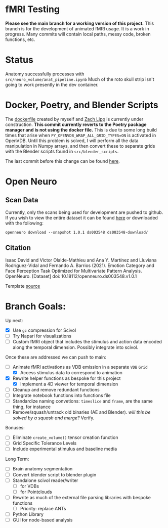 # fMRI Testing
**Please see the main branch for a working version of this project.**
This branch is for the development of animated fMRI usage. It is a work in progress. Many commits will contain local paths, messy code, broken functions, etc.

# Status
Anatomy successfully processes with `src/neuro_volume/anat_pipeline.ipynb`
Much of the roto skull strip isn't going to work presently in the dev container.

# Docker, Poetry, and Blender Scripts
The [dockerfile](https://github.com/joachimbbp/openvdb_docker) created by myself and [Zach Lipp](https://github.com/zachlipp) is currently under construction. **This commit currently reverts to the Poetry package manager and is not using the docker file.** This is due to some  long build times that arise when `PY_OPENVDB_WRAP_ALL_GRID_TYPES=ON` is activated in OpenVDB. Until this problem is solved, I will perform all the data manipulation in Numpy arrays, and then convert these to separate grids with the Blender scripts found in `src/blender_scripts`.

The last commit before this change can be found [here](https://github.com/joachimbbp/neurovolume/tree/0525ba0786782e71f84ca09189ae85bd7adfeb5b).

# Open Neuro
## Scan Data
Currently, only the scans being used for development are pushed to github. If you wish to view the entire dataset it can be found [here](https://openneuro.org/datasets/ds003548/versions/1.0.1) or downloaded with the following:

 `openneuro download --snapshot 1.0.1 ds003548 ds003548-download/`
## Citation
Isaac David and Victor Olalde-Mathieu and Ana Y. Martínez and Lluviana Rodríguez-Vidal and Fernando A. Barrios (2021). Emotion Category and Face Perception Task Optimized for Multivariate Pattern Analysis. OpenNeuro. [Dataset] doi: 10.18112/openneuro.ds003548.v1.0.1

Template [source](https://github.com/Angeluz-07/MRI-preprocessing-techniques/tree/main/assets/templates)

# Branch Goals:
Up next:
- [x]  Use `gz` compression for Scivol
- [ ] Try Napari for visualizations
- [ ] Custom fMRI object that includes the stimulus and action data encoded along the temporal dimension. Possibly integrate into scivol.

Once these are addressed we can push to main:
- [ ] Animate fMRI activations as VDB emission in a separate `VDB` `Grid`
    - [x] Access stimulus data to correspond to animation
- [x] Rewrite helper functions as bespoke for this project
    - [x] Implement a 4D viewer for temporal dimension
- [ ] Cleanup and remove redundant functions
- [ ] Integrate notebook functions into functions file
- [ ] Standardize naming convetions: `timeslice` and `frame`, are the same thing, for instance
- [ ] Remove/squash/untrack old binaries (AE and Blender). *will this be solved by a squash and merge?* Verify.

Bonuses:
- [ ] Eliminate `create_volume()` tensor creation function 
- [ ] Grid Specific Tolerance Levels
- [ ] Include experimental stimulus and baseline media

Long Term:
- [ ] Brain anatomy segmentation
- [ ] Convert blender script to blender plugin
- [ ] Standalone scivol reader/writer
    - [ ] for VDBs
    - [ ] for Pointclouds
- [ ] Rewrite as much of the external file parsing libraries with bespoke functions
    - [ ] Priority: replace ANTs
- [ ] Python Library
- [ ] GUI for node-based analysis